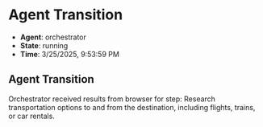 # Agent Transition

- **Agent**: orchestrator
- **State**: running
- **Time**: 3/25/2025, 9:53:59 PM

## Agent Transition

Orchestrator received results from browser for step: Research transportation options to and from the destination, including flights, trains, or car rentals.


